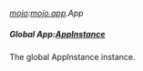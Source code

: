 _[mojo](../../modules/mojo/mojo-module.md):[mojo.app](../../modules/mojo/mojo-app.md).App_
##### Global App:[AppInstance](../../modules/mojo/mojo-app-appinstance.md)
The global AppInstance instance.
